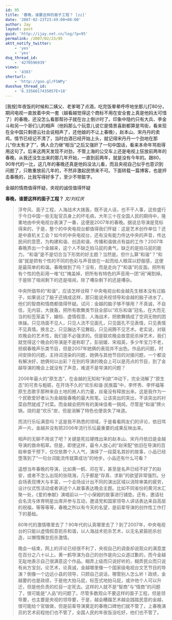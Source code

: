 ```yaml
---
id: 95
title: '春晚，谁要这样的面子工程？ [zz]'
date: '2007-02-23T23:49:00+08:00'
author: Jay
layout: post
guid: 'http://ijay.net.cn/log/?p=95'
permalink: /2007/02/23/95
aktt_notify_twitter:
    - 'yes'
    - 'yes'
dsq_thread_id:
    - '4270596939'
views:
    - '4383'
shorturl:
    - 'http://goo.gl/FSWPy'
duoshuo_thread_id:
    - '6.3356017435057E+18'
---
```


[我按]年夜饭的时候和二姨父、老爹喝了点酒，吃完饭晕晕呼呼地坐那儿打80分，期间电视一直放着中央一套（越看越觉得这个商标不用在安全套上真是他妈太可惜了）的春晚，还没怎么看那帮孙子就在台上倒计时了。印象中隐约只有大兵、李金斗和另一个哥们儿的相声（他妈那么个玩意儿说它是情景喜剧都算是骂街，看来现在全中国只剩德云社会说相声了，还他娘的不让上春晚），赵本山、宋丹丹的卖鸡，情节已经记不清了，当时白酒已经开始上头，就记得宋丹丹一个劲地在那儿“你太有才了”，俩人合力继“相当”之后又强奸了一句中国话，看来本命年骂街得用这句了。后来这两天发现不对劲，不管上海的公交车上还是电视上狂放前两年的春晚，从我还没生出来的那几年开始，一直到前两年，就是没有今年的。跟80，90年代的一比，这几年的春晚还真是他妈没法儿看，而且央视自己似乎也意识到问题了，只敢重放前几年的，不然非激起民愤来不可。下面转载一篇博客，也是抨击春晚的，比我写得好多了，至少不带脏字。

金越的情商值得怀疑，央视的诚信值得怀疑

<strong>春晚，谁要这样的面子工程？
<span style="font-weight: normal;"><em> 文/刘红庆</em></span></strong>
<blockquote><span style="font-style: normal;">浮夸风、面子工程，人海战术大拨轰，既不说人话，也不干人事，这些盛行于今日中国一些无耻官员身上的坏毛病，大年三十在全国人民的期待中，隆重地由中央电视台表演了一番，这便是2007年的春晚。</span><span style="font-style: normal;">据说总导演是竞标得来的，于是，整个的中央电视台都值得我们怀疑：这是艺术创作单位？还是中直机关工会？如今的中央电视台，还有没有能力传达中央的声音，传达民间的意愿，为构建和谐、创造和谐、传播和谐做点有益的工作？</span><span style="font-style: normal;">2007年春晚弄出一个金越来，这个人不缺乏拍马屁的勇气，缺乏的是拍马屁的能力。</span><span style="font-style: normal;">“和谐”是不是切合当下形势的好主题？当然是。但什么算“和谐”？“和谐”就是把有个性的不同的色彩与声音放在一起而给人眼耳以舒服感，这便是最简单的和谐。</span><span style="font-style: normal;">春晚做到了吗？没有，而是走向了“和谐”的反面。把所有有个性的色彩用一堆“红”掩盖掉，把所有有特色的声音用一团“闹”阉割掉。于是除了喧闹剩下的还是喧闹，除了嘈杂剩下的还是嘈杂。</span>

<span style="font-style: normal;">中央所倡导的“和谐”，应该怎样诠释？中央电视台和金越先生根本没有过脑子，如果说过了脑子还搞成这样，那只能说央视领导和金越的脑子进水了。他们的智商和情商都值得怀疑。试问：金越的脑子够不够用？</span><span style="font-style: normal;">不真诚，不自信，无内容，大拨轰，把所有歌舞类节目全部以“欢乐和谐”冠名，在大而无当的标签笼盖下，媚俗、虚情假意、人海战术，把歌舞搞成了空洞无物的团体操。只见场面不见人，只见人流不见面孔，只见面孔不见表情，只见表情不见真情。换言之，只见蹦达不见舞蹈，只见闹腾不见艺术。</span><span style="font-style: normal;">老实说，对联欢晚会的艺术性，我们是不必强求的。但是联欢晚会故意扼杀掉艺术，我们就觉得这个晚会的导演是不是称职了。</span><span style="font-style: normal;">彭丽媛、宋祖英，多少年宝刀不老，担纲春晚声乐类节目，但是2007年她俩的表现并不出色。作品的问题，时间安排的问题，主持词渲染的问题，她俩与其他节目的对接问题，一个都没有解决好，她俩何以出彩？在别的导演的晚会上可以是亮点的节目，到了金越导演的晚会上就没有了声息，难道不是导演的问题？</span>

<span style="font-style: normal;"> 2006年最火的“原生态”，在金越的无知和“利欲”冲动下，完全消解了“原生态”的可贵与粗砺，在开场不久的“欢乐和谐·民族篇”中，李怀秀、李怀福等原生态歌手那种来自土地的撼人的力量，丝毫没有释放出来。这是我作为一个民歌爱好者认为金越版春晚的最大败笔。让该突出的突出，不该突出的衬菜自然就成了衬菜。而金越会把所有的美味佳肴一锅炖，尽管是“和谐”牌火锅，烧的是“欢乐”炭，但是消解了特色也便丧失了味道。</span>

<span style="font-style: normal;">而流行乐坛满意吗？这是我不熟悉的领域，于是看看网友们的评论，依旧骂声一片。金越并没有把2006年流行乐坛最重要的成果反映出来。</span>

<span style="font-style: normal;">相声的无聊不用说了吧？关键是死拉硬拽出来的赵本山、宋丹丹依旧是金越导演的救命稻草。但是，即使这样，最令人放心的“赵宋配”依旧在导演的百般审查干预下，仅仅依靠个人人气，演绎了一段莫名其妙的故事，小品已经堕落到了“一句台词能流传就算成功”的地步。小品还有什么可看？</span>

<span style="font-style: normal;">遥想当年春晚的导演，比如黄一鹤、邓在军，甚至是名声已经不好了的赵安，或者不怎么出现的张晓海，几乎都是“存真、求新”的欲望非常强烈。分会场表现博大与丰富，一个会场设计出不同的演出区域以消除审美的疲劳，设计仪式性活动或者讲述个人故事表达晚会主题。比如不同省份的黄河水汇聚一处，《爱的奉献》演唱前以一个小保姆的故事进行铺垫。还有，邀请社会名流与体育明星出席并参与互动，邀请党和国家领导人讲话表达来自高层的祝福，等等等等，春晚之所以有今天的名望，是前辈导演的创作性工作打下的基础。</span>

<span style="font-style: normal;">80年代的激情哪里去了？90年代的认真哪里去了？到了2007年，中央电视台的只能以虚情假意扼杀和谐，以人海战术扼杀艺术，以无名紧箍扼杀创造，以懒惰懈怠扼杀激情。</span>

<span style="font-style: normal;">晚会一结束，网上的评论已经很不利了，央视自己的调查却说观众的满意度在百分之八十以上。黄一鹤导演为自己的创作是向公众道过歉的，而今金越无耻地表示自己很满意这个作品。糊弄上级而只说好听的，糊弄民众而只说有尚方宝剑，论艺术，论真诚，金越哪里像一个国家级电视台文艺节目的导演？倒像一个边远小县的领导，只顾自己说话，哪管别人怎么听！政绩，金越要的也是政绩，于是他大拍马屁，标签式地拍马屁，或许他个人可以升迁，但是他负责的栏目一定死去。这样的人就不是“智商”与“情商”的问题了，很可能是“人品”的问题了。尽管多数观众不要这样的面子工程，但是领导要，也主要是央视的领导要，于是，越会糟蹋艺术越会践踏民意的金越，很可能给个官做做，但是前辈导演奠定的春晚口碑他们就不管了，上春晚演员的艺术前程他们也不管了，全国人民的年夜饭没吃好，他们也不管了。</span></blockquote>
